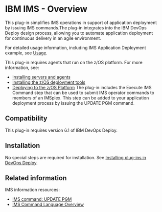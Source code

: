 
# IBM IMS - Overview
This plug-in simplifies IMS operations in support of application deployment by issuing IMS commands.The plug-in integrates into the IBM DevOps Deploy design process, allowing you to automate application deployment for continuous delivery in an agile environment.

For detailed usage information, including IMS Application Deployment example, see [Usage](#usage "Usage").

This plug-in requires agents that run on the z/OS platform. For more information, see:

* [Installing servers and agents](https://www.ibm.com/docs/en/urbancode-deploy/7.2.3?topic=installing)
* [Installing the z/OS deployment tools](https://www.ibm.com/docs/en/SS4GSP_7.2.3/install/topics/zos_installing_ov.html#zos_installing_ov)
* [Deploying to the z/OS Platform](https://www.ibm.com/docs/en/urbancode-deploy/7.2.3?topic=integrating-deploying-components-zos-platform)
The plug-in includes the Execute IMS Command step that can be used to submit IMS operator commands to members of an IMSplex. This step can be added to your application deployment process by issuing the UPDATE PGM command.

## Compatibility

This plug-in requires version 6.1 of IBM DevOps Deploy.

## Installation

No special steps are required for installation. See [Installing plug-ins in DevOps Deploy](https://community.ibm.com/community/user/wasdevops/blogs/laurel-dickson-bull1/2022/06/13/install-plugins "Installing plug-ins in DevOps Deploy").

## Related information

IMS information resources:

+ [IMS command: UPDATE PGM](http://www-01.ibm.com/support/knowledgecenter/SSEPH2_13.1.0/com.ibm.ims13.doc.cr/imscmds/ims_updatepgm.htm)
+ [IMS Command Language Overview](http://www-01.ibm.com/support/knowledgecenter/SSEPH2_13.1.0/com.ibm.ims13.doc.cr/imscmdsintro/ims_overview.htm)

